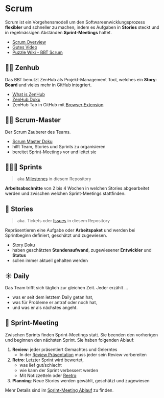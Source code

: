 # Scrum
Scrum ist ein Vorgehensmodell um den Softwareenwicklungsprozess **flexibler** und schneller zu machen, indem es Aufgaben in **Stories** steckt und in regelmässigen Abständen **Sprint-Meetings** haltet.

- [Scrum Overview](https://www.mountaingoatsoftware.com/agile/scrum/resources/overview)
- [Gutes Video](https://www.youtube.com/watch?v=4rBz9in_PsI)
- [Puzzle Wiki - BBT Scrum](https://wiki.puzzle.ch/Puzzle/BbtScrum)

## 🧘🏾 Zenhub

Das BBT benutzt ZenHub als Projekt-Management Tool, welches ein **Story-Board** und vieles mehr in GitHub integriert.

- [What is ZenHub](https://help.zenhub.com/support/solutions/articles/43000010778-what-is-zenhub-an-intro-to-zenhub-in-github)
- [ZenHub Doku](zenhub.md)
- ZenHub Tab in GitHub mit [Browser Extension](https://www.zenhub.com/extension)

## 🧙‍♂️ Scrum-Master
Der Scrum Zauberer des Teams.
- [Scrum Master Doku](scrum_master.md)
- hilft Team, Stories und Sprints zu organisieren
- bereitet Sprint-Meetings vor und leitet sie

## 🏃🏽‍♂️ Sprints
> aka [Milestones](https://github.com/puzzle-bbt/bbt/milestones) in diesem Repository

**Arbeitsabschnitte** von 2 bis 4 Wochen in welchen Stories abgearbeitet werden und zwischen welchen Sprint-Meetings stattfinden.


## 🎫 Stories 
> aka. Tickets oder [Issues](https://github.com/puzzle-bbt/bbt/issues) in diesem Repository

Repräsentieren eine Aufgabe oder **Arbeitspaket** und werden bei Sprintbeginn definiert, geschätzt und zugewiesen.
* [Story Doku](story.md)
* haben geschätzten **Stundenaufwand**, zugewiesener **Entwickler** und **Status**
* sollen immer aktuell gehalten werden

## ☀️ Daily

Das Team trifft sich täglich zur gleichen Zeit. Jeder erzählt ...
- was er seit dem letztem Daily getan hat,
- was für Probleme er antraf oder noch hat,
- und was er als nächstes angeht.

## 🤝 Sprint-Meeting

Zwischen Sprints finden Sprint-Meetings statt. Sie beenden den vorherigen und beginnen den nächsten Sprint. 
Sie haben folgenden Ablauf:

1. **Review**: jeder präsentiert Gemachtes und Gelerntes
    - In der [Review Präsentation](review_presentation.md) muss jeder sein Review vorbereiten
2. **Retro**: Letzter Sprint wird bewertet,
    - was lief gut/schlecht
    - wie kann der Sprint verbessert werden
    - Mit Notizzetteln oder [Reetro](https://www.reetro.app/)
3. **Planning**: Neue Stories werden gewählt, geschätzt und zugewiesen

Mehr Details sind im [Sprint-Meeting Ablauf](sprint_meeting_ablauf.md) zu finden.

